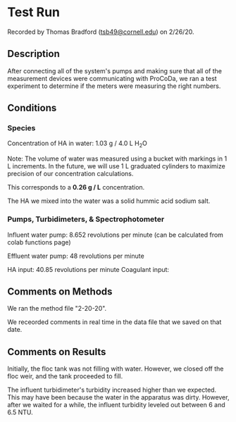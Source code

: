 # Test Run

Recorded by Thomas Bradford (tsb49@cornell.edu) on 2/26/20. 

## Description
After connecting all of the system's pumps and making sure that all of the measurement devices were communicating with ProCoDa, we ran a test experiment to determine if the meters were measuring the right numbers. 

## Conditions

### Species 
Concentration of HA in water: 1.03 g / 4.0 L H<sub>2</sub>O

Note: The volume of water was measured using a bucket with markings in 1 L increments. In the future, we will use 1 L graduated cylinders to maximize precision of our concentration calculations. 

This corresponds to a **0.26 g / L** concentration. 

The HA we mixed into the water was a solid hummic acid sodium salt.

### Pumps, Turbidimeters, & Spectrophotometer
Influent water pump: 8.652 revolutions per minute (can be calculated from colab functions page)

Effluent water pump: 48 revolutions per minute 

HA input: 40.85 revolutions per minute 
Coagulant input:

## Comments on Methods
We ran the method file "2-20-20". 

We receorded comments in real time in the data file that we saved on that date. 

## Comments on Results
Initially, the floc tank was not filling with water. However, we closed off the floc weir, and the tank proceeded to fill. 

The influent turbidimeter's turbidity increased higher than we expected. This may have been because the water in the apparatus was dirty. However, after we waited for a while, the influent turbidity leveled out between 6 and 6.5 NTU.
